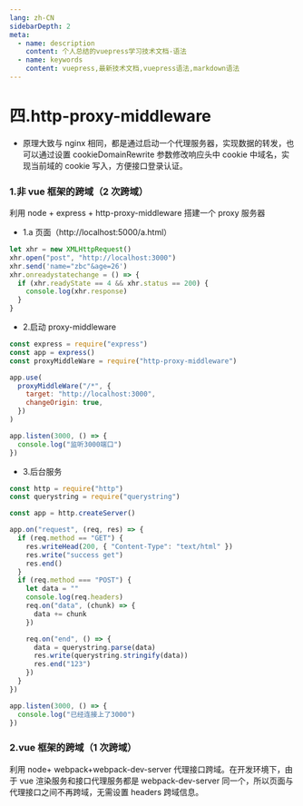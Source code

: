 ```yaml
---
lang: zh-CN
sidebarDepth: 2
meta:
  - name: description
    content: 个人总结的vuepress学习技术文档-语法
  - name: keywords
    content: vuepress,最新技术文档,vuepress语法,markdown语法
---
```


# 四.http-proxy-middleware

- 原理大致与 nginx 相同，都是通过启动一个代理服务器，实现数据的转发，也可以通过设置 cookieDomainRewrite 参数修改响应头中 cookie 中域名，实现当前域的 cookie 写入，方便接口登录认证。

### 1.非 vue 框架的跨域（2 次跨域）

利用 node + express + http-proxy-middleware 搭建一个 proxy 服务器

- 1.a 页面（http://localhost:5000/a.html）

```js
let xhr = new XMLHttpRequest()
xhr.open("post", "http://localhost:3000")
xhr.send('name="zbc"&age=26')
xhr.onreadystatechange = () => {
  if (xhr.readyState == 4 && xhr.status == 200) {
    console.log(xhr.response)
  }
}
```

- 2.启动 proxy-middleware

```js
const express = require("express")
const app = express()
const proxyMiddleWare = require("http-proxy-middleware")

app.use(
  proxyMiddleWare("/*", {
    target: "http://localhost:3000",
    changeOrigin: true,
  })
)

app.listen(3000, () => {
  console.log("监听3000端口")
})
```

- 3.后台服务

```js
const http = require("http")
const querystring = require("querystring")

const app = http.createServer()

app.on("request", (req, res) => {
  if (req.method == "GET") {
    res.writeHead(200, { "Content-Type": "text/html" })
    res.write("success get")
    res.end()
  }
  if (req.method === "POST") {
    let data = ""
    console.log(req.headers)
    req.on("data", (chunk) => {
      data += chunk
    })

    req.on("end", () => {
      data = querystring.parse(data)
      res.write(querystring.stringify(data))
      res.end("123")
    })
  }
})

app.listen(3000, () => {
  console.log("已经连接上了3000")
})
```

### 2.vue 框架的跨域（1 次跨域）

利用 node+ webpack+webpack-dev-server 代理接口跨域。在开发环境下，由于 vue 渲染服务和接口代理服务都是 webpack-dev-server 同一个，所以页面与代理接口之间不再跨域，无需设置 headers 跨域信息。
